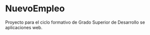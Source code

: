 # NuevoEmpleo

Proyecto para el ciclo formativo de Grado Superior de Desarrollo se aplicaciones web.


